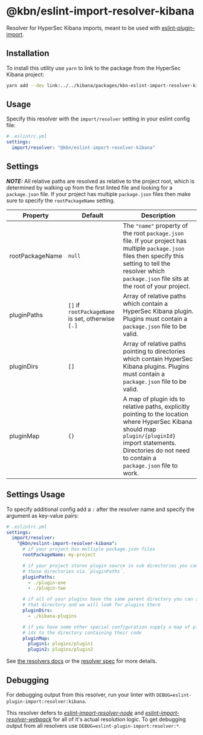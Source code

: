 # @kbn/eslint-import-resolver-kibana

Resolver for HyperSec Kibana imports, meant to be used with [eslint-plugin-import](https://github.com/benmosher/eslint-plugin-import).

## Installation

To install this utility use `yarn` to link to the package from the HyperSec Kibana project:

```sh
yarn add --dev link:../../kibana/packages/kbn-eslint-import-resolver-kibana
```

## Usage

Specify this resolver with the `import/resolver` setting in your eslint config file:

```yml
# .eslintrc.yml
settings:
  import/resolver: "@kbn/eslint-import-resolver-kibana"
```

## Settings

***NOTE:*** All relative paths are resolved as relative to the project root, which is determined by walking up from the first linted file and looking for a `package.json` file. If your project has multiple `package.json` files then make sure to specify the `rootPackageName` setting.

Property | Default | Description
-------- | ------- | -----------
rootPackageName | `null` | The `"name"` property of the root `package.json` file. If your project has multiple `package.json` files then specify this setting to tell the resolver which `package.json` file sits at the root of your project.
pluginPaths | `[]` if `rootPackageName` is set, otherwise `[.]` | Array of relative paths which contain a HyperSec Kibana plugin. Plugins must contain a `package.json` file to be valid.
pluginDirs | `[]` | Array of relative paths pointing to directories which contain HyperSec Kibana plugins. Plugins must contain a `package.json` file to be valid.
pluginMap | `{}` | A map of plugin ids to relative paths, explicitly pointing to the location where HyperSec Kibana should map `plugin/{pluginId}` import statements. Directories do not need to contain a `package.json` file to work.

## Settings Usage
To specify additional config add a `:` after the resolver name and specify the argument as key-value pairs:

```yml
# .eslintrc.yml
settings:
  import/resolver:
    "@kbn/eslint-import-resolver-kibana":
      # if your project has multiple package.json files
      rootPackageName: my-project

      # if your project stores plugin source in sub directories you can specify
      # those directories via `pluginPaths`.
      pluginPaths:
        - ./plugin-one
        - ./plugin-two

      # if all of your plugins have the same parent directory you can specify
      # that directory and we will look for plugins there
      pluginDirs:
        - ./kibana-plugins

      # if you have some other special configuration supply a map of plugin
      # ids to the directory containing their code
      pluginMap:
        plugin1: plugins/plugin1
        plugin2: plugins/plugin2
```

See [the resolvers docs](https://github.com/benmosher/eslint-plugin-import#resolvers) or the [resolver spec](https://github.com/benmosher/eslint-plugin-import/blob/master/resolvers/README.md#resolvesource-file-config---found-boolean-path-string-) for more details.

## Debugging

For debugging output from this resolver, run your linter with `DEBUG=eslint-plugin-import:resolver:kibana`.

This resolver defers to [*eslint-import-resolver-node*](https://www.npmjs.com/package/eslint-import-resolver-node) and [*eslint-import-resolver-webpack*](https://www.npmjs.com/package/eslint-import-resolver-webpack) for all of it's actual resolution logic. To get debugging output from all resolvers use `DEBUG=eslint-plugin-import:resolver:*`.
